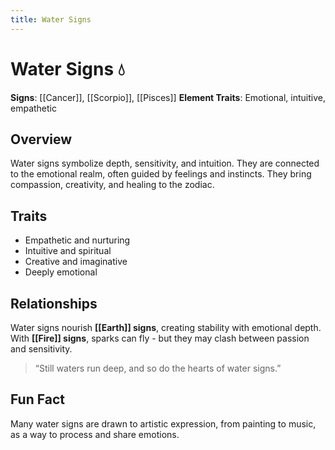 ```yaml
---
title: Water Signs
---
```

# Water Signs 💧

**Signs**: [[Cancer]], [[Scorpio]], [[Pisces]]
**Element Traits**: Emotional, intuitive, empathetic  

## Overview  
Water signs symbolize depth, sensitivity, and intuition. They are connected to the emotional realm, often guided by feelings and instincts. They bring compassion, creativity, and healing to the zodiac.

## Traits  
- Empathetic and nurturing  
- Intuitive and spiritual  
- Creative and imaginative  
- Deeply emotional  

## Relationships  
Water signs nourish **[[Earth]] signs**, creating stability with emotional depth. With **[[Fire]] signs**, sparks can fly - but they may clash between passion and sensitivity.  

> “Still waters run deep, and so do the hearts of water signs.”

## Fun Fact  
Many water signs are drawn to artistic expression, from painting to music, as a way to process and share emotions.
